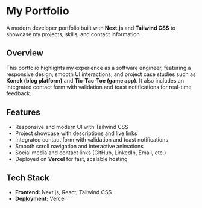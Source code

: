 # My Portfolio

A modern developer portfolio built with **Next.js** and **Tailwind CSS** to showcase my projects, skills, and contact information.  

## Overview
This portfolio highlights my experience as a software engineer, featuring a responsive design, smooth UI interactions, and project case studies such as **Konek (blog platform)** and **Tic-Tac-Toe (game app)**. It also includes an integrated contact form with validation and toast notifications for real-time feedback.  

## Features
- Responsive and modern UI with Tailwind CSS  
- Project showcase with descriptions and live links  
- Integrated contact form with validation and toast notifications  
- Smooth scroll navigation and interactive animations  
- Social media and contact links (GitHub, LinkedIn, Email, etc.)  
- Deployed on **Vercel** for fast, scalable hosting  

## Tech Stack
- **Frontend:** Next.js, React, Tailwind CSS  
- **Deployment:** Vercel  
